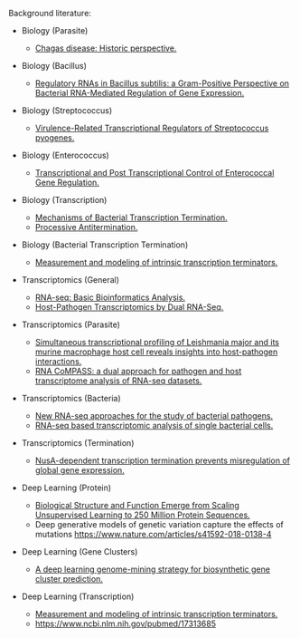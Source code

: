 Background literature:


- Biology (Parasite)
	* [Chagas disease: Historic perspective.](https://www.ncbi.nlm.nih.gov/pubmed/32001300)
- Biology (Bacillus)
	* [Regulatory RNAs in Bacillus subtilis: a Gram-Positive Perspective on Bacterial RNA-Mediated Regulation of Gene Expression.](https://www.ncbi.nlm.nih.gov/pubmed/27784798)
- Biology (Streptococcus)
	* [Virulence-Related Transcriptional Regulators of Streptococcus pyogenes.](https://www.ncbi.nlm.nih.gov/pubmed/26866215)
- Biology (Enterococcus)
	* [Transcriptional and Post Transcriptional Control of Enterococcal Gene Regulation.](https://www.ncbi.nlm.nih.gov/pubmed/24649509)
- Biology (Transcription)
	* [Mechanisms of Bacterial Transcription Termination.](https://www.ncbi.nlm.nih.gov/pubmed/30978344)
	* [Processive Antitermination.](https://www.ncbi.nlm.nih.gov/pubmed/30191803)
- Biology (Bacterial Transcription Termination)
	* [Measurement and modeling of intrinsic transcription terminators.](https://www.ncbi.nlm.nih.gov/pubmed/23511967)

- Transcriptomics (General)
	* [RNA-seq: Basic Bioinformatics Analysis.](https://www.ncbi.nlm.nih.gov/pubmed/30222249)
	* [Host-Pathogen Transcriptomics by Dual RNA-Seq.](https://www.ncbi.nlm.nih.gov/pubmed/29484587)
- Transcriptomics (Parasite)
	* [Simultaneous transcriptional profiling of Leishmania major and its murine macrophage host cell reveals insights into host-pathogen interactions.](https://www.ncbi.nlm.nih.gov/pubmed/26715493)
	* [RNA CoMPASS: a dual approach for pathogen and host transcriptome analysis of RNA-seq datasets.](https://www.ncbi.nlm.nih.gov/pubmed/24586784)
- Transcriptomics (Bacteria)
	* [New RNA-seq approaches for the study of bacterial pathogens.](https://www.ncbi.nlm.nih.gov/pubmed/28214646)
	* [RNA-seq based transcriptomic analysis of single bacterial cells.](https://www.ncbi.nlm.nih.gov/pubmed/26331465)
- Transcriptomics (Termination)
	* [NusA-dependent transcription termination prevents misregulation of global gene expression.](https://www.ncbi.nlm.nih.gov/pubmed/27571753)

- Deep Learning (Protein)
	* [Biological Structure and Function Emerge from Scaling Unsupervised Learning to 250 Million Protein Sequences.]( https://www.biorxiv.org/content/10.1101/622803v2)
	* Deep generative models of genetic variation capture the effects of mutations https://www.nature.com/articles/s41592-018-0138-4
- Deep Learning (Gene Clusters)
	* [A deep learning genome-mining strategy for biosynthetic gene cluster prediction.](https://www.ncbi.nlm.nih.gov/pubmed/31400112 )
- Deep Learning (Transcription)
	* [Measurement and modeling of intrinsic transcription terminators.](https://www.ncbi.nlm.nih.gov/pubmed/23511967)
	* https://www.ncbi.nlm.nih.gov/pubmed/17313685
